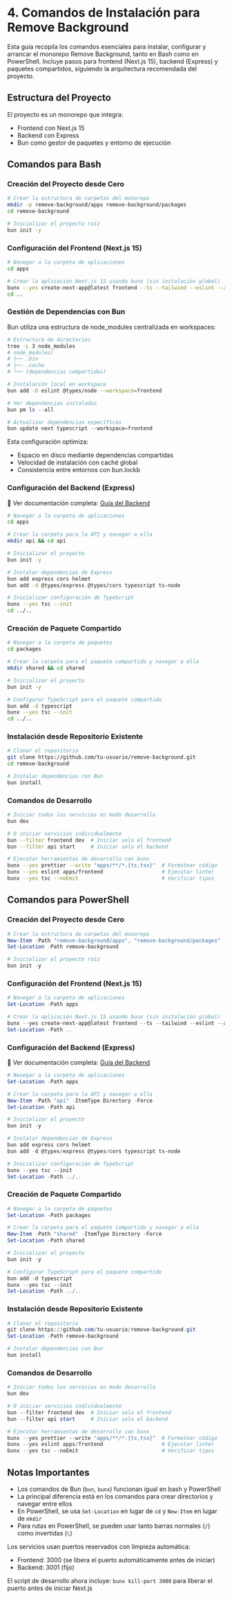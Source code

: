 # 4. Comandos de Instalación para Remove Background

Esta guía recopila los comandos esenciales para instalar, configurar y arrancar el monorepo Remove Background, tanto en Bash como en PowerShell. Incluye pasos para frontend (Next.js 15), backend (Express) y paquetes compartidos, siguiendo la arquitectura recomendada del proyecto.

## Estructura del Proyecto

El proyecto es un monorepo que integra:

- Frontend con Next.js 15
- Backend con Express
- Bun como gestor de paquetes y entorno de ejecución

## Comandos para Bash

### Creación del Proyecto desde Cero

```bash
# Crear la estructura de carpetas del monorepo
mkdir -p remove-background/apps remove-background/packages
cd remove-background

# Inicializar el proyecto raíz
bun init -y
```

### Configuración del Frontend (Next.js 15)

```bash
# Navegar a la carpeta de aplicaciones
cd apps

# Crear la aplicación Next.js 15 usando bunx (sin instalación global)
bunx --yes create-next-app@latest frontend --ts --tailwind --eslint --app --src-dir --import-alias "@/*"
cd ..
```

### Gestión de Dependencias con Bun

Bun utiliza una estructura de node_modules centralizada en workspaces:

```bash
# Estructura de directorios
tree -L 3 node_modules
# node_modules/
# ├── .bin
# ├── .cache
# └── (dependencias compartidas)

# Instalación local en workspace
bun add -D eslint @types/node --workspace=frontend
```

```powershell
# Ver dependencias instaladas
bun pm ls --all

# Actualizar dependencias específicas
bun update next typescript --workspace=frontend
```

Esta configuración optimiza:

- Espacio en disco mediante dependencias compartidas
- Velocidad de instalación con caché global
- Consistencia entre entornos con bun.lockb

### Configuración del Backend (Express)

🔗 Ver documentación completa: [Guía del Backend](../comandos-backend.md)

```bash
# Navegar a la carpeta de aplicaciones
cd apps

# Crear la carpeta para la API y navegar a ella
mkdir api && cd api

# Inicializar el proyecto
bun init -y

# Instalar dependencias de Express
bun add express cors helmet
bun add -d @types/express @types/cors typescript ts-node

# Inicializar configuración de TypeScript
bunx --yes tsc --init
cd ../..
```

### Creación de Paquete Compartido

```bash
# Navegar a la carpeta de paquetes
cd packages

# Crear la carpeta para el paquete compartido y navegar a ella
mkdir shared && cd shared

# Inicializar el proyecto
bun init -y

# Configurar TypeScript para el paquete compartido
bun add -d typescript
bunx --yes tsc --init
cd ../..
```

### Instalación desde Repositorio Existente

```bash
# Clonar el repositorio
git clone https://github.com/tu-usuario/remove-background.git
cd remove-background

# Instalar dependencias con Bun
bun install
```

### Comandos de Desarrollo

```bash
# Iniciar todos los servicios en modo desarrollo
bun dev

# O iniciar servicios individualmente
bun --filter frontend dev  # Iniciar solo el frontend
bun --filter api start     # Iniciar solo el backend

# Ejecutar herramientas de desarrollo con bunx
bunx --yes prettier --write "apps/**/*.{ts,tsx}"  # Formatear código
bunx --yes eslint apps/frontend                   # Ejecutar linter
bunx --yes tsc --noEmit                           # Verificar tipos
```

## Comandos para PowerShell

### Creación del Proyecto desde Cero

```powershell
# Crear la estructura de carpetas del monorepo
New-Item -Path "remove-background/apps", "remove-background/packages" -ItemType Directory -Force
Set-Location -Path remove-background

# Inicializar el proyecto raíz
bun init -y
```

### Configuración del Frontend (Next.js 15)

```powershell
# Navegar a la carpeta de aplicaciones
Set-Location -Path apps

# Crear la aplicación Next.js 15 usando bunx (sin instalación global)
bunx --yes create-next-app@latest frontend --ts --tailwind --eslint --app --src-dir --import-alias "@/*"
Set-Location -Path ..
```

### Configuración del Backend (Express)

🔗 Ver documentación completa: [Guía del Backend](../comandos-backend.md)

```powershell
# Navegar a la carpeta de aplicaciones
Set-Location -Path apps

# Crear la carpeta para la API y navegar a ella
New-Item -Path "api" -ItemType Directory -Force
Set-Location -Path api

# Inicializar el proyecto
bun init -y

# Instalar dependencias de Express
bun add express cors helmet
bun add -d @types/express @types/cors typescript ts-node

# Inicializar configuración de TypeScript
bunx --yes tsc --init
Set-Location -Path ../..
```

### Creación de Paquete Compartido

```powershell
# Navegar a la carpeta de paquetes
Set-Location -Path packages

# Crear la carpeta para el paquete compartido y navegar a ella
New-Item -Path "shared" -ItemType Directory -Force
Set-Location -Path shared

# Inicializar el proyecto
bun init -y

# Configurar TypeScript para el paquete compartido
bun add -d typescript
bunx --yes tsc --init
Set-Location -Path ../..
```

### Instalación desde Repositorio Existente

```powershell
# Clonar el repositorio
git clone https://github.com/tu-usuario/remove-background.git
Set-Location -Path remove-background

# Instalar dependencias con Bun
bun install
```

### Comandos de Desarrollo

```powershell
# Iniciar todos los servicios en modo desarrollo
bun dev

# O iniciar servicios individualmente
bun --filter frontend dev  # Iniciar solo el frontend
bun --filter api start     # Iniciar solo el backend

# Ejecutar herramientas de desarrollo con bunx
bunx --yes prettier --write "apps/**/*.{ts,tsx}"  # Formatear código
bunx --yes eslint apps/frontend                   # Ejecutar linter
bunx --yes tsc --noEmit                           # Verificar tipos
```

## Notas Importantes

- Los comandos de Bun (`bun`, `bunx`) funcionan igual en bash y PowerShell
- La principal diferencia está en los comandos para crear directorios y navegar entre ellos
- En PowerShell, se usa `Set-Location` en lugar de `cd` y `New-Item` en lugar de `mkdir`
- Para rutas en PowerShell, se pueden usar tanto barras normales (`/`) como invertidas (`\`)

Los servicios usan puertos reservados con limpieza automática:

- Frontend: 3000 (se libera el puerto automáticamente antes de iniciar)
- Backend: 3001 (fijo)

El script de desarrollo ahora incluye:
`bunx kill-port 3000` para liberar el puerto antes de iniciar Next.js
